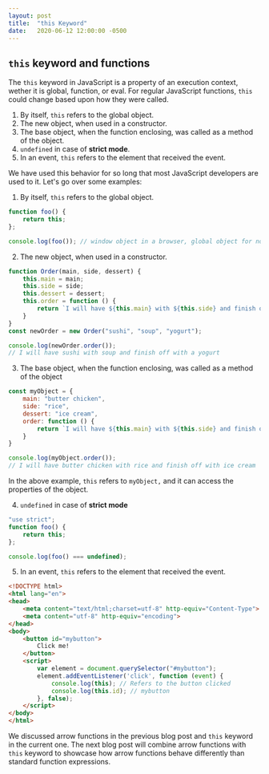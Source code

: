 ```yaml
---
layout: post
title:  "this Keyword"
date:   2020-06-12 12:00:00 -0500
---
```


## `this` keyword and functions

The `this` keyword in JavaScript is a property of an execution context, wether it is global, function, or eval. For regular JavaScript functions, `this` could change based upon how they were called.

1. By itself, `this` refers to the global object.
2. The new object, when used in a constructor.
3. The base object, when the function enclosing, was called as a method of the object.
4. `undefined` in case of **strict mode**.
5. In an event, `this` refers to the element that received the event.

We have used this behavior for so long that most JavaScript developers are used to it. Let's go over some examples:

1. By itself, `this` refers to the global object.

```javascript
function foo() {
    return this;
};

console.log(foo()); // window object in a browser, global object for node execution
```

2. The new object, when used in a constructor.

```javascript
function Order(main, side, dessert) {
    this.main = main;
    this.side = side;
    this.dessert = dessert;
    this.order = function () {
        return `I will have ${this.main} with ${this.side} and finish off with a ${this.dessert}`;
    }
}
const newOrder = new Order("sushi", "soup", "yogurt");

console.log(newOrder.order());
// I will have sushi with soup and finish off with a yogurt
```

3. The base object, when the function enclosing, was called as a method of the object

```javascript
const myObject = {
    main: "butter chicken",
    side: "rice",
    dessert: "ice cream",
    order: function () {
        return `I will have ${this.main} with ${this.side} and finish off with ${this.dessert}`;
    }
}

console.log(myObject.order());
// I will have butter chicken with rice and finish off with ice cream
```

In the above example, `this` refers to `myObject,` and it can access the properties of the object.

4. `undefined` in case of **strict mode**

```javascript
"use strict";
function foo() {
    return this;
};

console.log(foo() === undefined);
```

5. In an event, `this` refers to the element that received the event.

```html
<!DOCTYPE html>
<html lang="en">
<head>
    <meta content="text/html;charset=utf-8" http-equiv="Content-Type">
    <meta content="utf-8" http-equiv="encoding">
</head>
<body>
    <button id="mybutton">
        Click me!
    </button>
    <script>
        var element = document.querySelector("#mybutton");
        element.addEventListener('click', function (event) {
            console.log(this); // Refers to the button clicked
            console.log(this.id); // mybutton
        }, false);
    </script>
</body>
</html>
```

We discussed arrow functions in the previous blog post and `this` keyword in the current one. The next blog post will combine arrow functions with `this` keyword to showcase how arrow functions behave differently than standard function expressions.
